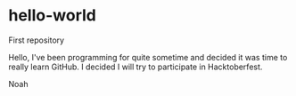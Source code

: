 # hello-world
First repository

Hello, I've been programming for quite sometime and decided it was time to really learn GitHub. I decided I will try to participate in Hacktoberfest.

Noah
